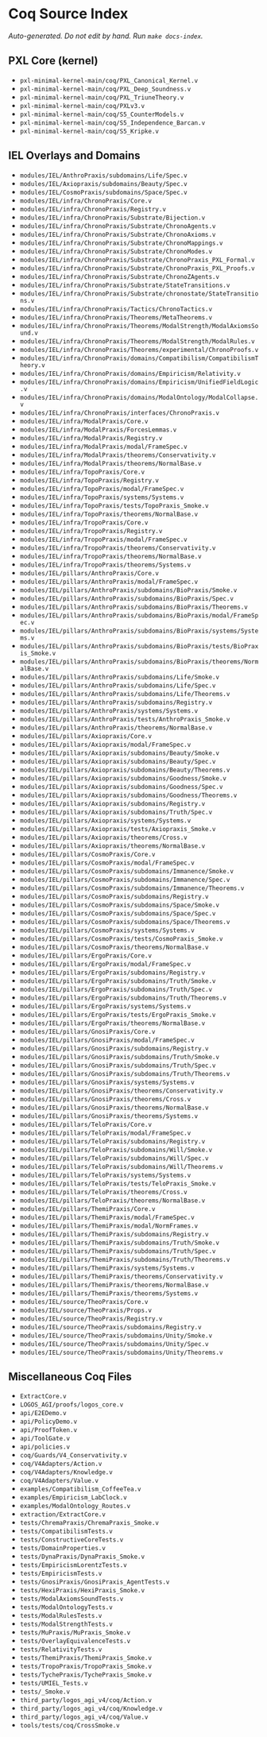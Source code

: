 # Coq Source Index

_Auto-generated. Do not edit by hand. Run `make docs-index`._
## PXL Core (kernel)

- `pxl-minimal-kernel-main/coq/PXL_Canonical_Kernel.v`
- `pxl-minimal-kernel-main/coq/PXL_Deep_Soundness.v`
- `pxl-minimal-kernel-main/coq/PXL_TriuneTheory.v`
- `pxl-minimal-kernel-main/coq/PXLv3.v`
- `pxl-minimal-kernel-main/coq/S5_CounterModels.v`
- `pxl-minimal-kernel-main/coq/S5_Independence_Barcan.v`
- `pxl-minimal-kernel-main/coq/S5_Kripke.v`

## IEL Overlays and Domains

- `modules/IEL/AnthroPraxis/subdomains/Life/Spec.v`
- `modules/IEL/Axiopraxis/subdomains/Beauty/Spec.v`
- `modules/IEL/CosmoPraxis/subdomains/Space/Spec.v`
- `modules/IEL/infra/ChronoPraxis/Core.v`
- `modules/IEL/infra/ChronoPraxis/Registry.v`
- `modules/IEL/infra/ChronoPraxis/Substrate/Bijection.v`
- `modules/IEL/infra/ChronoPraxis/Substrate/ChronoAgents.v`
- `modules/IEL/infra/ChronoPraxis/Substrate/ChronoAxioms.v`
- `modules/IEL/infra/ChronoPraxis/Substrate/ChronoMappings.v`
- `modules/IEL/infra/ChronoPraxis/Substrate/ChronoModes.v`
- `modules/IEL/infra/ChronoPraxis/Substrate/ChronoPraxis_PXL_Formal.v`
- `modules/IEL/infra/ChronoPraxis/Substrate/ChronoPraxis_PXL_Proofs.v`
- `modules/IEL/infra/ChronoPraxis/Substrate/ChronoZAgents.v`
- `modules/IEL/infra/ChronoPraxis/Substrate/StateTransitions.v`
- `modules/IEL/infra/ChronoPraxis/Substrate/chronostate/StateTransitions.v`
- `modules/IEL/infra/ChronoPraxis/Tactics/ChronoTactics.v`
- `modules/IEL/infra/ChronoPraxis/Theorems/MetaTheorems.v`
- `modules/IEL/infra/ChronoPraxis/Theorems/ModalStrength/ModalAxiomsSound.v`
- `modules/IEL/infra/ChronoPraxis/Theorems/ModalStrength/ModalRules.v`
- `modules/IEL/infra/ChronoPraxis/Theorems/experimental/ChronoProofs.v`
- `modules/IEL/infra/ChronoPraxis/domains/Compatibilism/CompatibilismTheory.v`
- `modules/IEL/infra/ChronoPraxis/domains/Empiricism/Relativity.v`
- `modules/IEL/infra/ChronoPraxis/domains/Empiricism/UnifiedFieldLogic.v`
- `modules/IEL/infra/ChronoPraxis/domains/ModalOntology/ModalCollapse.v`
- `modules/IEL/infra/ChronoPraxis/interfaces/ChronoPraxis.v`
- `modules/IEL/infra/ModalPraxis/Core.v`
- `modules/IEL/infra/ModalPraxis/ForcesLemmas.v`
- `modules/IEL/infra/ModalPraxis/Registry.v`
- `modules/IEL/infra/ModalPraxis/modal/FrameSpec.v`
- `modules/IEL/infra/ModalPraxis/theorems/Conservativity.v`
- `modules/IEL/infra/ModalPraxis/theorems/NormalBase.v`
- `modules/IEL/infra/TopoPraxis/Core.v`
- `modules/IEL/infra/TopoPraxis/Registry.v`
- `modules/IEL/infra/TopoPraxis/modal/FrameSpec.v`
- `modules/IEL/infra/TopoPraxis/systems/Systems.v`
- `modules/IEL/infra/TopoPraxis/tests/TopoPraxis_Smoke.v`
- `modules/IEL/infra/TopoPraxis/theorems/NormalBase.v`
- `modules/IEL/infra/TropoPraxis/Core.v`
- `modules/IEL/infra/TropoPraxis/Registry.v`
- `modules/IEL/infra/TropoPraxis/modal/FrameSpec.v`
- `modules/IEL/infra/TropoPraxis/theorems/Conservativity.v`
- `modules/IEL/infra/TropoPraxis/theorems/NormalBase.v`
- `modules/IEL/infra/TropoPraxis/theorems/Systems.v`
- `modules/IEL/pillars/AnthroPraxis/Core.v`
- `modules/IEL/pillars/AnthroPraxis/modal/FrameSpec.v`
- `modules/IEL/pillars/AnthroPraxis/subdomains/BioPraxis/Smoke.v`
- `modules/IEL/pillars/AnthroPraxis/subdomains/BioPraxis/Spec.v`
- `modules/IEL/pillars/AnthroPraxis/subdomains/BioPraxis/Theorems.v`
- `modules/IEL/pillars/AnthroPraxis/subdomains/BioPraxis/modal/FrameSpec.v`
- `modules/IEL/pillars/AnthroPraxis/subdomains/BioPraxis/systems/Systems.v`
- `modules/IEL/pillars/AnthroPraxis/subdomains/BioPraxis/tests/BioPraxis_Smoke.v`
- `modules/IEL/pillars/AnthroPraxis/subdomains/BioPraxis/theorems/NormalBase.v`
- `modules/IEL/pillars/AnthroPraxis/subdomains/Life/Smoke.v`
- `modules/IEL/pillars/AnthroPraxis/subdomains/Life/Spec.v`
- `modules/IEL/pillars/AnthroPraxis/subdomains/Life/Theorems.v`
- `modules/IEL/pillars/AnthroPraxis/subdomains/Registry.v`
- `modules/IEL/pillars/AnthroPraxis/systems/Systems.v`
- `modules/IEL/pillars/AnthroPraxis/tests/AnthroPraxis_Smoke.v`
- `modules/IEL/pillars/AnthroPraxis/theorems/NormalBase.v`
- `modules/IEL/pillars/Axiopraxis/Core.v`
- `modules/IEL/pillars/Axiopraxis/modal/FrameSpec.v`
- `modules/IEL/pillars/Axiopraxis/subdomains/Beauty/Smoke.v`
- `modules/IEL/pillars/Axiopraxis/subdomains/Beauty/Spec.v`
- `modules/IEL/pillars/Axiopraxis/subdomains/Beauty/Theorems.v`
- `modules/IEL/pillars/Axiopraxis/subdomains/Goodness/Smoke.v`
- `modules/IEL/pillars/Axiopraxis/subdomains/Goodness/Spec.v`
- `modules/IEL/pillars/Axiopraxis/subdomains/Goodness/Theorems.v`
- `modules/IEL/pillars/Axiopraxis/subdomains/Registry.v`
- `modules/IEL/pillars/Axiopraxis/subdomains/Truth/Spec.v`
- `modules/IEL/pillars/Axiopraxis/systems/Systems.v`
- `modules/IEL/pillars/Axiopraxis/tests/Axiopraxis_Smoke.v`
- `modules/IEL/pillars/Axiopraxis/theorems/Cross.v`
- `modules/IEL/pillars/Axiopraxis/theorems/NormalBase.v`
- `modules/IEL/pillars/CosmoPraxis/Core.v`
- `modules/IEL/pillars/CosmoPraxis/modal/FrameSpec.v`
- `modules/IEL/pillars/CosmoPraxis/subdomains/Immanence/Smoke.v`
- `modules/IEL/pillars/CosmoPraxis/subdomains/Immanence/Spec.v`
- `modules/IEL/pillars/CosmoPraxis/subdomains/Immanence/Theorems.v`
- `modules/IEL/pillars/CosmoPraxis/subdomains/Registry.v`
- `modules/IEL/pillars/CosmoPraxis/subdomains/Space/Smoke.v`
- `modules/IEL/pillars/CosmoPraxis/subdomains/Space/Spec.v`
- `modules/IEL/pillars/CosmoPraxis/subdomains/Space/Theorems.v`
- `modules/IEL/pillars/CosmoPraxis/systems/Systems.v`
- `modules/IEL/pillars/CosmoPraxis/tests/CosmoPraxis_Smoke.v`
- `modules/IEL/pillars/CosmoPraxis/theorems/NormalBase.v`
- `modules/IEL/pillars/ErgoPraxis/Core.v`
- `modules/IEL/pillars/ErgoPraxis/modal/FrameSpec.v`
- `modules/IEL/pillars/ErgoPraxis/subdomains/Registry.v`
- `modules/IEL/pillars/ErgoPraxis/subdomains/Truth/Smoke.v`
- `modules/IEL/pillars/ErgoPraxis/subdomains/Truth/Spec.v`
- `modules/IEL/pillars/ErgoPraxis/subdomains/Truth/Theorems.v`
- `modules/IEL/pillars/ErgoPraxis/systems/Systems.v`
- `modules/IEL/pillars/ErgoPraxis/tests/ErgoPraxis_Smoke.v`
- `modules/IEL/pillars/ErgoPraxis/theorems/NormalBase.v`
- `modules/IEL/pillars/GnosiPraxis/Core.v`
- `modules/IEL/pillars/GnosiPraxis/modal/FrameSpec.v`
- `modules/IEL/pillars/GnosiPraxis/subdomains/Registry.v`
- `modules/IEL/pillars/GnosiPraxis/subdomains/Truth/Smoke.v`
- `modules/IEL/pillars/GnosiPraxis/subdomains/Truth/Spec.v`
- `modules/IEL/pillars/GnosiPraxis/subdomains/Truth/Theorems.v`
- `modules/IEL/pillars/GnosiPraxis/systems/Systems.v`
- `modules/IEL/pillars/GnosiPraxis/theorems/Conservativity.v`
- `modules/IEL/pillars/GnosiPraxis/theorems/Cross.v`
- `modules/IEL/pillars/GnosiPraxis/theorems/NormalBase.v`
- `modules/IEL/pillars/GnosiPraxis/theorems/Systems.v`
- `modules/IEL/pillars/TeloPraxis/Core.v`
- `modules/IEL/pillars/TeloPraxis/modal/FrameSpec.v`
- `modules/IEL/pillars/TeloPraxis/subdomains/Registry.v`
- `modules/IEL/pillars/TeloPraxis/subdomains/Will/Smoke.v`
- `modules/IEL/pillars/TeloPraxis/subdomains/Will/Spec.v`
- `modules/IEL/pillars/TeloPraxis/subdomains/Will/Theorems.v`
- `modules/IEL/pillars/TeloPraxis/systems/Systems.v`
- `modules/IEL/pillars/TeloPraxis/tests/TeloPraxis_Smoke.v`
- `modules/IEL/pillars/TeloPraxis/theorems/Cross.v`
- `modules/IEL/pillars/TeloPraxis/theorems/NormalBase.v`
- `modules/IEL/pillars/ThemiPraxis/Core.v`
- `modules/IEL/pillars/ThemiPraxis/modal/FrameSpec.v`
- `modules/IEL/pillars/ThemiPraxis/modal/NormFrames.v`
- `modules/IEL/pillars/ThemiPraxis/subdomains/Registry.v`
- `modules/IEL/pillars/ThemiPraxis/subdomains/Truth/Smoke.v`
- `modules/IEL/pillars/ThemiPraxis/subdomains/Truth/Spec.v`
- `modules/IEL/pillars/ThemiPraxis/subdomains/Truth/Theorems.v`
- `modules/IEL/pillars/ThemiPraxis/systems/Systems.v`
- `modules/IEL/pillars/ThemiPraxis/theorems/Conservativity.v`
- `modules/IEL/pillars/ThemiPraxis/theorems/NormalBase.v`
- `modules/IEL/pillars/ThemiPraxis/theorems/Systems.v`
- `modules/IEL/source/TheoPraxis/Core.v`
- `modules/IEL/source/TheoPraxis/Props.v`
- `modules/IEL/source/TheoPraxis/Registry.v`
- `modules/IEL/source/TheoPraxis/subdomains/Registry.v`
- `modules/IEL/source/TheoPraxis/subdomains/Unity/Smoke.v`
- `modules/IEL/source/TheoPraxis/subdomains/Unity/Spec.v`
- `modules/IEL/source/TheoPraxis/subdomains/Unity/Theorems.v`

## Miscellaneous Coq Files

- `ExtractCore.v`
- `LOGOS_AGI/proofs/logos_core.v`
- `api/E2EDemo.v`
- `api/PolicyDemo.v`
- `api/ProofToken.v`
- `api/ToolGate.v`
- `api/policies.v`
- `coq/Guards/V4_Conservativity.v`
- `coq/V4Adapters/Action.v`
- `coq/V4Adapters/Knowledge.v`
- `coq/V4Adapters/Value.v`
- `examples/Compatibilism_CoffeeTea.v`
- `examples/Empiricism_LabClock.v`
- `examples/ModalOntology_Routes.v`
- `extraction/ExtractCore.v`
- `tests/ChremaPraxis/ChremaPraxis_Smoke.v`
- `tests/CompatibilismTests.v`
- `tests/ConstructiveCoreTests.v`
- `tests/DomainProperties.v`
- `tests/DynaPraxis/DynaPraxis_Smoke.v`
- `tests/EmpiricismLorentzTests.v`
- `tests/EmpiricismTests.v`
- `tests/GnosiPraxis/GnosiPraxis_AgentTests.v`
- `tests/HexiPraxis/HexiPraxis_Smoke.v`
- `tests/ModalAxiomsSoundTests.v`
- `tests/ModalOntologyTests.v`
- `tests/ModalRulesTests.v`
- `tests/ModalStrengthTests.v`
- `tests/MuPraxis/MuPraxis_Smoke.v`
- `tests/OverlayEquivalenceTests.v`
- `tests/RelativityTests.v`
- `tests/ThemiPraxis/ThemiPraxis_Smoke.v`
- `tests/TropoPraxis/TropoPraxis_Smoke.v`
- `tests/TychePraxis/TychePraxis_Smoke.v`
- `tests/UMIEL_Tests.v`
- `tests/_Smoke.v`
- `third_party/logos_agi_v4/coq/Action.v`
- `third_party/logos_agi_v4/coq/Knowledge.v`
- `third_party/logos_agi_v4/coq/Value.v`
- `tools/tests/coq/CrossSmoke.v`
